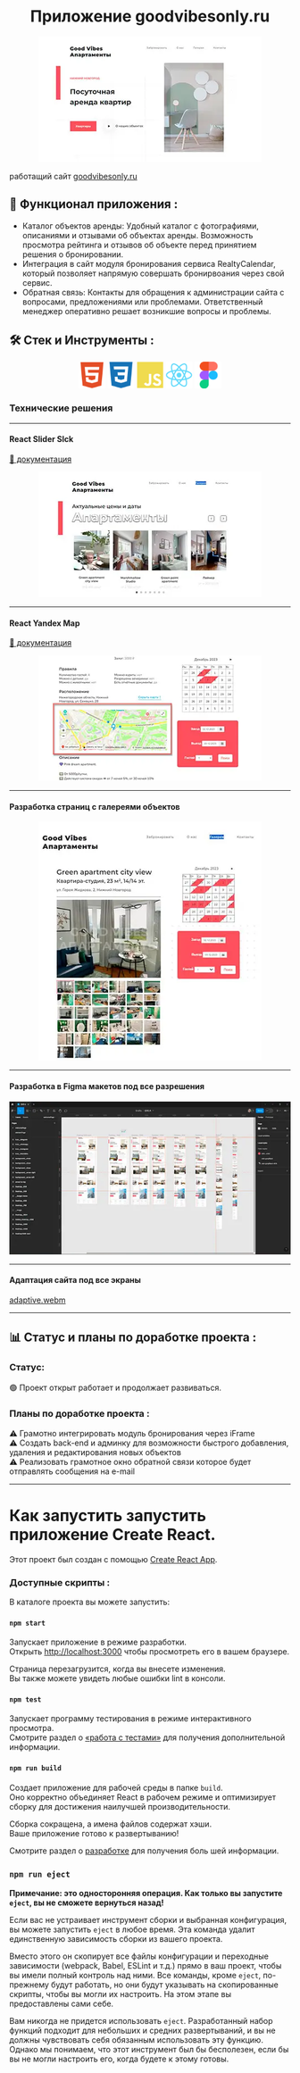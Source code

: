 <div id="header" align="center">
  <h1>Приложение <b>goodvibesonly.ru</b></h1>
</div>
<div align="center">
  <img src="./src/img/readmy/scren-1.webp" alt="background about me"/>
</div>

работащий сайт [goodvibesonly.ru](https://goodvibesonly.ru/)

## 🧱 Функционал приложения :
- Каталог объектов аренды: Удобный каталог с фотографиями, описаниями и отзывами об объектах аренды. Возможность просмотра рейтинга и отзывов об объекте перед принятием решения о бронировании.
- Интеграция в сайт модуля бронирования сервиса RealtyCalendar, который позволяет напрямую совершать бронирвоания через свой сервис.
- Обратная связь: Контакты для обращения к администрации сайта с вопросами, предложениями или проблемами. Ответственный менеджер оперативно решает возникшие вопросы и проблемы.

## 🛠️ Стек и Инструменты :

<div align="center">
<img src="./src/img/readmy/html5-plain.svg" style="width: 48px"/>
<img src="./src/img/readmy/css3-plain.svg" style="width: 48px"/>
<img src="./src/img/readmy/javascript-plain.svg" style="width: 48px"/>
<img src="./src/img/readmy/react-original.svg" style="width: 48px"/>
<img src="./src/img/readmy/figma-original.svg" style="width: 48px"/>
</div>


### Технические решения
---
#### React Slider Slck
[📄 документация](https://react-slick.neostack.com/)
<div align="center">
  <img src="./src/img/readmy/scren-2.webp" alt="background about me"/>
</div>

---
#### React Yandex Map

[📄 документация](https://pbe-react-yandex-maps.vercel.app/)


<div align="center">
  <img src="./src/img/readmy/scren-4.webp" alt="background about me"/>
</div>

---
#### Разработка страниц с галереями объектов

<div align="center">
  <img src="./src/img/readmy/scren-3.webp" alt="background about me"/>
</div>

---
#### Разработка в Figma макетов под все разрешения

<div align="center">
  <img src="./src/img/readmy/scren-5.webp" alt="background about me"/>
</div>

---
#### Адаптация сайта под все экраны
[adaptive.webm](https://github.com/forgohill/gva-app/assets/105547969/f9d31b0f-7aea-4872-9a27-3613f9136cb6)

---

## 📊 Статус и планы по доработке проекта :

### Статус: 
🟢 Проект открыт работает и продолжает развиваться.

### Планы по доработке проекта :
⚠️ Грамотно интегрировать модуль бронирования через iFrame\
⚠️ Создать back-end и админку для возможности быстрого добавления, удаления и редактирования новых объектов\
⚠️ Реализовать грамотное окно обратной связи которое будет отправлять сообщения на e-mail


---
# Как запустить запустить приложение Create React.

Этот проект был создан с помощью [Create React App](https://github.com/facebook/create-react-app).

### Доступные скрипты :

В каталоге проекта вы можете запустить:

#### `npm start`

Запускает приложение в режиме разработки.\
Открыть [http://localhost:3000](http://localhost:3000) чтобы просмотреть его в вашем браузере.

Страница перезагрузится, когда вы внесете изменения.\
Вы также можете увидеть любые ошибки lint в консоли.
 
#### `npm test`

Запускает программу тестирования в режиме интерактивного просмотра.\
Смотрите раздел о [«работа с тестами»](https://facebook.github.io/create-react-app/docs/running-tests) для получения дополнительной информации.

#### `npm run build`

Создает приложение для рабочей среды в папке `build`.\
Оно корректно объединяет React в рабочем режиме и оптимизирует сборку для достижения наилучшей производительности.

Сборка сокращена, а имена файлов содержат хэши.\
Ваше приложение готово к развертыванию!

Смотрите раздел о [разработке](https://facebook.github.io/create-react-app/docs/deployment) для получения боль шей информации.

### `npm run eject`

**Примечание: это односторонняя операция. Как только вы запустите `eject`, вы не сможете вернуться назад!**

Если вас не устраивает инструмент сборки и выбранная конфигурация, вы можете запустить `eject` в любое время. Эта команда удалит единственную зависимость сборки из вашего проекта.

Вместо этого он скопирует все файлы конфигурации и переходные зависимости (webpack, Babel, ESLint и т.д.) прямо в ваш проект, чтобы вы имели полный контроль над ними. Все команды, кроме `eject`, по-прежнему будут работать, но они будут указывать на скопированные скрипты, чтобы вы могли их настроить. На этом этапе вы предоставлены сами себе.

Вам никогда не придется использовать `eject`. Разработанный набор функций подходит для небольших и средних развертываний, и вы не должны чувствовать себя обязанным использовать эту функцию. Однако мы понимаем, что этот инструмент был бы бесполезен, если бы вы не могли настроить его, когда будете к этому готовы.

